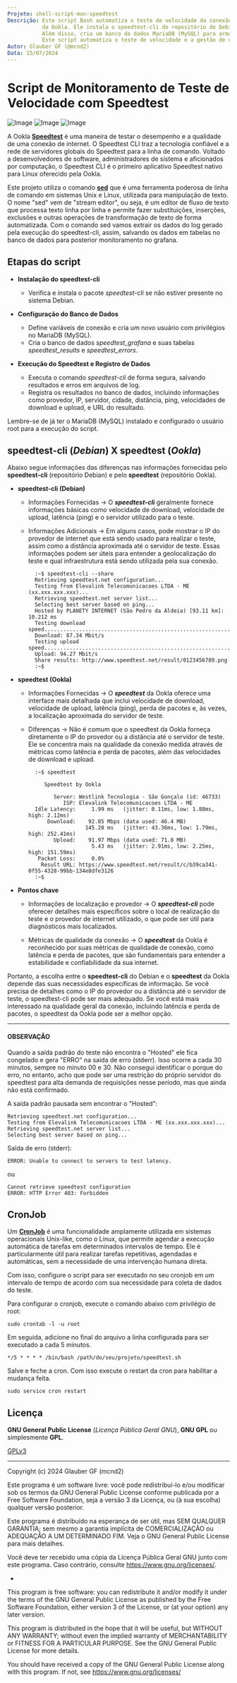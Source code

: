 ```yaml
---
Projeto: shell-script-mon-speedtest
Descrição: Este script Bash automatiza o teste de velocidade da conexão à internet usando o speedtest-cli
           da Ookla. Ele instala o speedtest-cli do repositório do Debian para obter resultados dos testes.
           Além disso, cria um banco de dados MariaDB (MySQL) para armazenar resultados bem-sucedidos e erros dos testes extraindo os dados com o comando sed.
           Este script automatiza o teste de velocidade e a gestão de dados resultantes em um ambiente MariaDB (MySQL), adequado para monitoramento contínuo de conexões de internet.
Autor: Glauber GF (@mcnd2)
Data: 15/07/2024
---
```


# Script de Monitoramento de Teste de Velocidade com Speedtest

![Image](https://github.com/glaubergf/shell-script-mon-speedtest/blob/main/images/speedtest_results.png)
![Image](https://github.com/glaubergf/shell-script-mon-speedtest/blob/main/images/speedtest_grafana1.png)
![Image](https://github.com/glaubergf/shell-script-mon-speedtest/blob/main/images/speedtest_grafana2.png)

A Ookla **[Speedtest](https://www.speedtest.net/pt)** é uma maneira de testar o desempenho e 
a qualidade de uma conexão de internet. O Speedtest CLI traz a tecnologia confiável e a rede de servidores 
globais do Speedtest para a linha de comando. Voltado a desenvolvedores de software, administradores de sistema
e aficionados por computação, o Speedtest CLI é o primeiro aplicativo Speedtest nativo para Linux oferecido 
pela Ookla. 

Este projeto utiliza o comando **[sed](https://www.gnu.org/software/sed/manual/sed.html)** que é uma ferramenta poderosa de linha de comando em sistemas Unix e Linux, utilizada para manipulação de texto. O nome "sed" vem de "stream editor", ou seja, é um editor de fluxo de texto que processa texto linha por linha e permite fazer substituições, inserções, exclusões e outras operações de transformação de texto de forma automatizada. Com o comando sed vamos extrair os dados do log gerado pela execução do speedtest-cli, assim, salvando os dados em tabelas no banco de dados para posterior monitoramento no grafana.

## Etapas do script

* **Instalação do speedtest-cli**
   - Verifica e instala o pacote _speedtest-cli_ se não estiver presente no sistema Debian.

* **Configuração do Banco de Dados**
   - Define variáveis de conexão e cria um novo usuário com privilégios no MariaDB (MySQL).
   - Cria o banco de dados _speedtest_grafana_ e suas tabelas _speedtest_results_ e _speedtest_errors_.

* **Execução do Speedtest e Registro de Dados**
   - Executa o comando _speedtest-cli_ de forma segura, salvando resultados e erros em arquivos de log.
   - Registra os resultados no banco de dados, incluindo informações como provedor, IP, servidor, cidade,
   distância, ping, velocidades de download e upload, e URL do resultado.

Lembre-se de já ter o MariaDB (MySQL) instalado e configurado o usuário root para a execução do script.

## speedtest-cli (_Debian_) X speedtest (_Ookla_)

Abaixo segue informações das diferenças nas informações fornecidas pelo **speedtest-cli** (repositório Debian) e 
pelo **speedtest** (repositório Ookla).

* **speedtest-cli (Debian)**
    - Informações Fornecidas -> O ***speedtest-cli*** geralmente fornece informações básicas como velocidade de
    download, velocidade de upload, latência (ping) e o servidor utilizado para o teste.
    
    - Informações Adicionais -> Em alguns casos, pode mostrar o IP do provedor de internet que está sendo usado 
    para realizar o teste, assim como a distância aproximada até o servidor de teste. Essas informações podem
    ser úteis para entender a geolocalização do teste e qual infraestrutura está sendo utilizada pela 
    sua conexão.

            :~$ speedtest-cli --share
            Retrieving speedtest.net configuration...
            Testing from Elevalink Telecomunicacoes LTDA - ME (xx.xxx.xxx.xxx)...
            Retrieving speedtest.net server list...
            Selecting best server based on ping...
            Hosted by PLANETY INTERNET (São Pedro da Aldeia) [93.11 km]: 10.212 ms
            Testing download speed................................................................................
            Download: 87.34 Mbit/s
            Testing upload speed......................................................................................................
            Upload: 94.27 Mbit/s
            Share results: http://www.speedtest.net/result/0123456789.png
            :~$ 

* **speedtest (Ookla)**
    - Informações Fornecidas -> O ***speedtest*** da Ookla oferece uma interface mais detalhada que inclui velocidade 
    de download, velocidade de upload, latência (ping), perda de pacotes e, às vezes, a localização
    aproximada do servidor de teste.

    - Diferenças -> Não é comum que o speedtest da Ookla forneça diretamente o IP do provedor ou a distância até 
    o servidor de teste. Ele se concentra mais na qualidade da conexão medida através de métricas como
    latência e perda de pacotes, além das velocidades de download e upload.

            :~$ speedtest

               Speedtest by Ookla

                  Server: Westlink Tecnologia - São Gonçalo (id: 46733)
                     ISP: Elevalink Telecomunicacoes LTDA - ME
            Idle Latency:     1.99 ms   (jitter: 0.11ms, low: 1.88ms, high: 2.12ms)
                Download:    92.05 Mbps (data used: 46.4 MB)                                                   
                            145.20 ms   (jitter: 43.36ms, low: 1.79ms, high: 252.41ms)
                  Upload:    91.97 Mbps (data used: 71.0 MB)                                                   
                              5.43 ms   (jitter: 2.91ms, low: 2.25ms, high: 151.59ms)
             Packet Loss:     0.0%
              Result URL: https://www.speedtest.net/result/c/b39ca341-0f55-4328-99bb-134e8dfe3126
            :~$ 

* **Pontos chave**

    - Informações de localização e provedor -> O ***speedtest-cli*** pode oferecer detalhes mais específicos 
    sobre o local de realização do teste e o provedor de internet utilizado, o que pode ser útil para 
    diagnósticos mais localizados.

    - Métricas de qualidade da conexão -> O ***speedtest*** da Ookla é reconhecido por suas métricas de qualidade
     de conexão, como latência e perda de pacotes, que são fundamentais para entender a estabilidade e 
     confiabilidade da sua internet.

Portanto, a escolha entre o **speedtest-cli** do Debian e o **speedtest** da Ookla depende das suas necessidades específicas de informação. Se você precisa de detalhes como o IP do provedor ou a distância até o servidor de 
teste, o speedtest-cli pode ser mais adequado. Se você está mais interessado na qualidade geral da conexão, 
incluindo latência e perda de pacotes, o speedtest da Ookla pode ser a melhor opção.

****

#### OBSERVAÇÃO

Quando a saída padrão do teste não encontra o "Hosted" ele fica congelado e gera "ERRO" na saida de 
erro (stderr). Isso ocorre a cada 30 minutos, sempre no minuto 00 e 30. Não consegui identificar o 
porque do erro, no entanto, acho que pode ser uma restrição do próprio servidor do speedtest para alta 
demanda de requisições nesse período, mas que ainda não está confirmado.

A saída padrão pausada sem encontrar o "Hosted":

    Retrieving speedtest.net configuration...
    Testing from Elevalink Telecomunicacoes LTDA - ME (xx.xxx.xxx.xxx)...
    Retrieving speedtest.net server list...
    Selecting best server based on ping...

Saída de erro (stderr):

    ERROR: Unable to connect to servers to test latency.

ou

    Cannot retrieve speedtest configuration
    ERROR: HTTP Error 403: Forbidden

## CronJob

Um **[CronJob](https://sempreupdate.com.br/linux/tutoriais/o-que-e-um-cronjob-e-como-funciona/)** é uma funcionalidade amplamente utilizada em sistemas operacionais Unix-like, como o Linux, que permite agendar a execução automática de tarefas em determinados intervalos de tempo. Ele é particularmente útil para realizar tarefas repetitivas, agendadas e automáticas, sem a necessidade de uma intervenção humana direta.

Com isso, configure o script para ser executado no seu cronjob em um intervalo de tempo
de acordo com sua necessidade para coleta de dados do teste.

Para configurar o cronjob, execute o comando abaixo com privilégio de root:

`sudo crontab -l -u root`

Em seguida, adicione no final do arquivo a linha configurada para ser executado a cada 5 minutos.

`*/5 * * * * /bin/bash /path/do/seu/projeto/speedtest.sh`

Salve e feche a cron. Com isso execute o restart da cron para habilitar a mudança feita.

`sudo service cron restart`

## Licença

**GNU General Public License** (_Licença Pública Geral GNU_), **GNU GPL** ou simplesmente **GPL**.

[GPLv3](https://www.gnu.org/licenses/gpl-3.0.html)

------

Copyright (c) 2024 Glauber GF (mcnd2)

Este programa é um software livre: você pode redistribuí-lo e/ou modificar
sob os termos da GNU General Public License conforme publicada por
a Free Software Foundation, seja a versão 3 da Licença, ou
(à sua escolha) qualquer versão posterior.

Este programa é distribuído na esperança de ser útil,
mas SEM QUALQUER GARANTIA; sem mesmo a garantia implícita de
COMERCIALIZAÇÃO ou ADEQUAÇÃO A UM DETERMINADO FIM. Veja o
GNU General Public License para mais detalhes.

Você deve ter recebido uma cópia da Licença Pública Geral GNU
junto com este programa. Caso contrário, consulte <https://www.gnu.org/licenses/>.

*

This program is free software: you can redistribute it and/or modify
it under the terms of the GNU General Public License as published by
the Free Software Foundation, either version 3 of the License, or
(at your option) any later version.

This program is distributed in the hope that it will be useful,
but WITHOUT ANY WARRANTY; without even the implied warranty of
MERCHANTABILITY or FITNESS FOR A PARTICULAR PURPOSE.  See the
GNU General Public License for more details.

You should have received a copy of the GNU General Public License
along with this program.  If not, see <https://www.gnu.org/licenses/>
